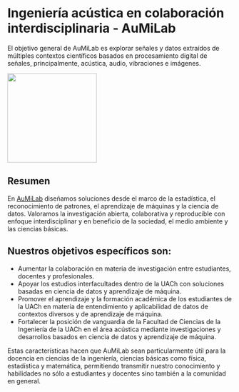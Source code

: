 # Ingeniería acústica en colaboración interdisciplinaria - AuMiLab
El objetivo general de AuMiLab es explorar señales y datos extraídos de múltiples contextos científicos basados en procesamiento digital de señales, principalmente, acústica, audio, vibraciones e imágenes.

<img src="/contenidos/figuras/AuMiLab_Logo.png" width="200" height="200">

## Resumen
En [AuMiLab](http://aumilab.cl)  diseñamos soluciones desde el marco de la estadística, el reconocimiento de patrones, el aprendizaje de máquinas y la ciencia de datos. 
Valoramos la investigación abierta, colaborativa y reproducible con enfoque interdisciplinar y en beneficio de la sociedad, el medio ambiente y las ciencias básicas.

## Nuestros objetivos específicos son: 

- Aumentar la colaboración en materia de investigación entre estudiantes, docentes y profesionales.
- Apoyar los estudios interfacultades dentro de la UACh con soluciones basadas en ciencia de datos y aprendizaje de máquina.
- Promover el aprendizaje y la formación académica de los estudiantes de la UACh en materia de entendimiento y aplicabilidad de datos de contextos diversos y de aprendizaje de máquina.
- Fortalecer la posición de vanguardia de la Facultad de Ciencias de la Ingeniería de la UACh en el área acústica mediante investigaciones y desarrollos basados en ciencia de datos y aprendizaje de máquina.

Estas características hacen que AuMiLab sean particularmente útil para la docencia en ciencias de la ingeniería, ciencias básicas como física, estadística y matemática, permitiendo transmitir nuestro conocimiento y habilidades no sólo a estudiantes y docentes sino también a la comunidad en general.




